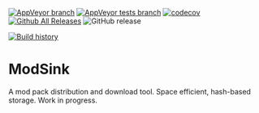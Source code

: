 [![AppVeyor branch](https://img.shields.io/appveyor/ci/j2ghz/modsink/master.svg)](https://ci.appveyor.com/project/j2ghz/modsink)
[![AppVeyor tests branch](https://img.shields.io/appveyor/tests/j2ghz/modsink/master.svg)](https://ci.appveyor.com/project/j2ghz/modsink/build/tests)
[![codecov](https://codecov.io/gh/j2ghz/ModSink/branch/master/graph/badge.svg)](https://codecov.io/gh/j2ghz/ModSink)
[![Github All Releases](https://img.shields.io/github/downloads/j2ghz/ModSink/total.svg)](https://github.com/j2ghz/ModSink/releases)
![GitHub release](https://img.shields.io/github/release-pre/j2ghz/ModSink.svg)

[![Build history](https://buildstats.info/appveyor/chart/j2ghz/modsink?branch=master)](https://ci.appveyor.com/project/j2ghz/modsink/history)

# ModSink

A mod pack distribution and download tool. Space efficient, hash-based storage. Work in progress.